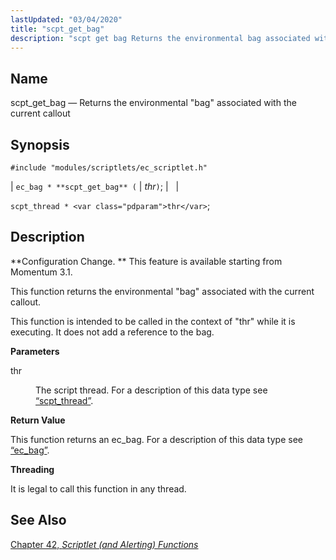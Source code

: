 ```yaml
---
lastUpdated: "03/04/2020"
title: "scpt_get_bag"
description: "scpt get bag Returns the environmental bag associated with the current callout ec bag scpt get bag thr scpt thread thr Configuration Change This feature is available starting from Momentum 3 1 This function returns the environmental bag associated with the current callout This function is intended to be called..."
---
```


<a name="apis.scpt_get_bag"></a> 
## Name

scpt_get_bag — Returns the environmental "bag" associated with the current callout

## Synopsis

`#include "modules/scriptlets/ec_scriptlet.h"`

| `ec_bag * **scpt_get_bag** (` | <var class="pdparam">thr</var>`)`; |   |

`scpt_thread * <var class="pdparam">thr</var>`;<a name="idp59106832"></a> 
## Description

**Configuration Change. ** This feature is available starting from Momentum 3.1.

This function returns the environmental "bag" associated with the current callout.

This function is intended to be called in the context of "thr" while it is executing. It does not add a reference to the bag.

**<a name="idp59110336"></a> Parameters**

<dl class="variablelist">

<dt>thr</dt>

<dd>

The script thread. For a description of this data type see [“scpt_thread”](/momentum/3/3-api/structs-scpt-thread).

</dd>

</dl>

**<a name="idp59113648"></a> Return Value**

This function returns an ec_bag. For a description of this data type see [“ec_bag”](/momentum/3/3-api/structs-ec-bag).

**<a name="idp59115168"></a> Threading**

It is legal to call this function in any thread.

<a name="idp59116720"></a> 
## See Also

[Chapter 42, *Scriptlet (and Alerting) Functions*](script "Chapter 42. Scriptlet (and Alerting) Functions")